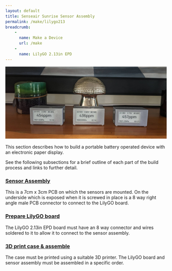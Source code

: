 ```yaml
---
layout: default
title: Senseair Sunrise Sensor Assembly
permalink: /make/lilygo213
breadcrumb:
    - 
      name: Make a Device
      url: /make
    - 
      name: LilyGO 2.13in EPD
---
```


<img src="/buildimages/v1.0/finished-device.jpg" style="width:auto" alt="Complete ePaper CO2 monitor"/>

This section describes how to build a portable battery operated device with an electronic paper display. 

See the following subsections for a brief outline of each part of the build process and links to further detail.

### [Sensor Assembly](/make/sensor-assemblies/sunrise)
This is a 7cm x 3cm PCB on which the sensors are mounted. On the underside which is exposed when it is screwed in place is a 8 way right angle male PCB connector to connect to the LilyGO board.

### [Prepare LilyGO board](/make/lilygo213/prepare)
The LilyGO 2.13in EPD board must have an 8 way connector and wires soldered to it to allow it to connect to the sensor assembly.

### [3D print case & assemble](/make/lilygo213/assemble)
The case must be printed using a suitable 3D printer. The LilyGO board and sensor assembly must be assembled in a specific order.

